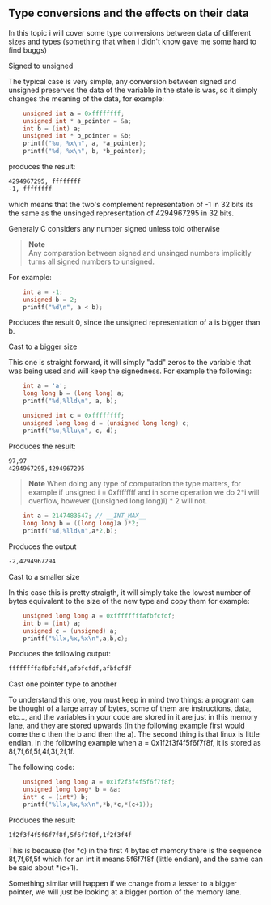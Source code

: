 ## Type conversions and the effects on their data

In this topic i will cover some type conversions between data of different sizes and types (something that when i didn't know gave me some hard to find buggs)


<summary>Signed to unsigned</summary>

The typical case is very simple, any conversion between signed and unsigned preserves the data of the variable in the state is was,
so it simply changes the meaning of the data, for example:

```c
    unsigned int a = 0xffffffff;
    unsigned int * a_pointer = &a;
    int b = (int) a;
    unsigned int * b_pointer = &b;
    printf("%u, %x\n", a, *a_pointer);
    printf("%d, %x\n", b, *b_pointer);
```
produces the result:

```bash
4294967295, ffffffff
-1, ffffffff
```

which means that the two's complement representation of -1 in 32 bits its the same as the unsinged representation of 4294967295 in 32 bits.

Generaly C considers any number signed unless told otherwise 

>**Note**  
>Any comparation between signed and unsinged numbers implicitly turns all signed numbers to unsigned.

For example:

```c
    int a = -1;
    unsigned b = 2;
    printf("%d\n", a < b);
```

Produces the result 0, since the unsigned representation of a is bigger than b.

<summary>Cast to a bigger size</summary>

This one is straight forward, it will simply "add" zeros to the variable that was being used and will keep the signedness. For example the following:

```c
    int a = 'a';
    long long b = (long long) a;
    printf("%d,%lld\n", a, b);

    unsigned int c = 0xffffffff;
    unsigned long long d = (unsigned long long) c;
    printf("%u,%llu\n", c, d);
```

Produces the result:

```bash
97,97
4294967295,4294967295
```

>**Note**
>When doing any type of computation the type matters, for example if unsigned i = 0xffffffff and in some operation we do 2*i will overflow, however ((unsigned long long)i) * 2 will not.

```c
    int a = 2147483647; // __INT_MAX__
    long long b = ((long long)a )*2;
    printf("%d,%lld\n",a*2,b);
```

Produces the output

```bash
-2,4294967294
```

<summary>Cast to a smaller size</summary>

In this case this is pretty straigth, it will simply take the lowest number of bytes equivalent to the size of the new type and copy them for example:

```c
    unsigned long long a = 0xffffffffafbfcfdf;
    int b = (int) a;
    unsigned c = (unsigned) a;
    printf("%llx,%x,%x\n",a,b,c);
```

Produces the following output:

```bash
ffffffffafbfcfdf,afbfcfdf,afbfcfdf
```

<summary>Cast one pointer type to another</summary>

To understand this one, you must keep in mind two things: a program can be thought of a large array of bytes, some of them are instructions, data, etc..., and the variables in your code are stored in it are just in this memory lane, and they are stored upwards (in the following example first would come the c then the b and then the a). The second thing is that linux is little endian. In the following example when a = 0x1f2f3f4f5f6f7f8f, it is stored as 8f,7f,6f,5f,4f,3f,2f,1f. 

The following code:

```c
    unsigned long long a = 0x1f2f3f4f5f6f7f8f;
    unsigned long long* b = &a;
    int* c = (int*) b;
    printf("%llx,%x,%x\n",*b,*c,*(c+1));
```
Produces the result:

```bash
1f2f3f4f5f6f7f8f,5f6f7f8f,1f2f3f4f
```

This is because (for *c) in the first 4 bytes of memory there is the sequence 8f,7f,6f,5f which for an int it means 5f6f7f8f (little endian), and the same can be said about *(c+1).

Something similar will happen if we change from a lesser to a bigger pointer, we will just be looking at a bigger portion of the memory lane.
